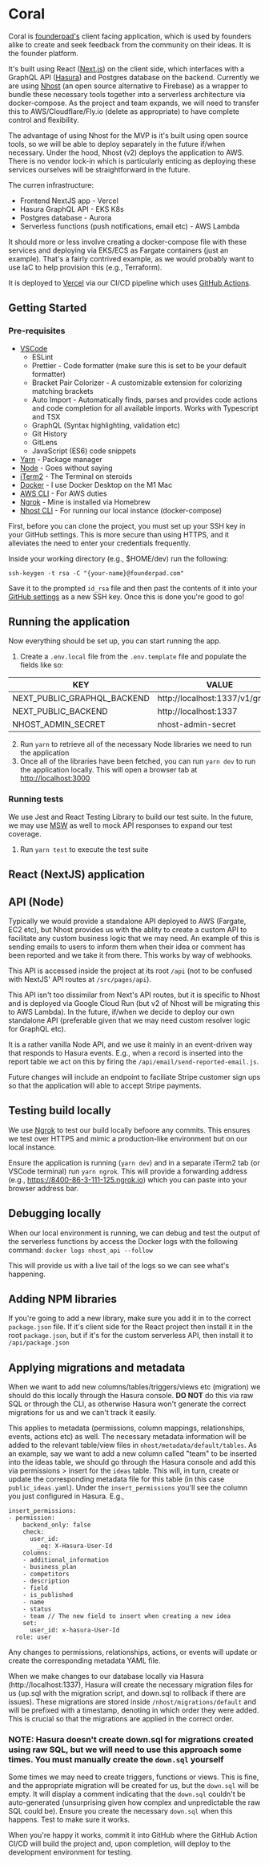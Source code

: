 # Coral

Coral is [founderpad's](https://www.founderpad.com/) client facing application, which is used by founders alike to create and seek feedback from the community on their ideas. It is the founder platform.

It's built using React ([Next.js](https://nextjs.org/)) on the client side, which interfaces with a GraphQL API ([Hasura](https://hasura.io/)) and Postgres database on the backend. Currently we are using [Nhost](https://nhost.io/) (an open source alternative to Firebase) as a wrapper to bundle these necessary tools together into a serverless architecture via docker-compose. As the project and team expands, we will need to transfer this to AWS/Cloudflare/Fly.io (delete as appropriate) to have complete control and flexibility.

The advantage of using Nhost for the MVP is it's built using open source tools, so we will be able to deploy separately in the future if/when necessary. Under the hood, Nhost (v2) deploys the application to AWS. There is no vendor lock-in which is particularly enticing as deploying these services ourselves will be straightforward in the future.

The curren infrastructure:

-   Frontend NextJS app - Vercel
-   Hasura GraphQL API - EKS K8s
-   Postgres database - Aurora
-   Serverless functions (push notifications, email etc) - AWS Lambda

It should more or less involve creating a docker-compose file with these services and deploying via EKS/ECS as Fargate containers (just an example). That's a fairly contrived example, as we would probably want to use IaC to help provision this (e.g., Terraform).

It is deployed to [Vercel](https://vercel.com/) via our CI/CD pipeline which uses [GitHub Actions](https://github.com/features/actions).

## Getting Started

### Pre-requisites

-   [VSCode](https://code.visualstudio.com/)
    -   ESLint
    -   Prettier - Code formatter (make sure this is set to be your default formatter)
    -   Bracket Pair Colorizer - A customizable extension for colorizing matching brackets
    -   Auto Import - Automatically finds, parses and provides code actions and code completion for all available imports. Works with Typescript and TSX
    -   GraphQL (Syntax highlighting, validation etc)
    -   Git History
    -   GitLens
    -   JavaScript (ES6) code snippets
-   [Yarn](https://yarnpkg.com/) - Package manager
-   [Node](https://nodejs.org/en/) - Goes without saying
-   [iTerm2](https://iterm2.com/) - The Terminal on steroids
-   [Docker](https://www.docker.com/) - I use Docker Desktop on the M1 Mac
-   [AWS CLI](https://docs.aws.amazon.com/cli/latest/userguide/getting-started-install.html) - For AWS duties
-   [Ngrok](https://ngrok.com/) - Mine is installed via Homebrew
-   [Nhost CLI](https://docs.nhost.io/platform/nhost/local-development) - For running our local instance (docker-compose)

First, before you can clone the project, you must set up your SSH key in your GitHub settings. This is more secure than using HTTPS, and it alleviates the need to enter your credentials frequently.

Inside your working directory (e.g., $HOME/dev) run the following:

```
ssh-keygen -t rsa -C "{your-name}@founderpad.com"
```

Save it to the prompted `id_rsa` file and then past the contents of it into your [GitHub settings](https://github.com/settings/keys) as a new SSH key. Once this is done you're good to go!

## Running the application

Now everything should be set up, you can start running the app.

1. Create a `.env.local` file from the `.env.template` file and populate the fields like so:

| KEY                         | VALUE                            |
| --------------------------- | -------------------------------- |
| NEXT_PUBLIC_GRAPHQL_BACKEND | http://localhost:1337/v1/graphql |
| NEXT_PUBLIC_BACKEND         | http://localhost:1337            |
| NHOST_ADMIN_SECRET          | nhost-admin-secret               |

2. Run `yarn` to retrieve all of the necessary Node libraries we need to run the application
3. Once all of the libraries have been fetched, you can run `yarn dev` to run the application locally. This will open a browser tab at [http://localhost:3000](http://localhost:3000)

### Running tests

We use Jest and React Testing Library to build our test suite. In the future, we may use [MSW](https://mswjs.io/) as well to mock API responses to expand our test coverage.

1. Run `yarn test` to execute the test suite

## React (NextJS) application

## API (Node)

Typically we would provide a standalone API deployed to AWS (Fargate, EC2 etc), but Nhost provides us with the ablity to create a custom API to facilitate any custom business logic that we may need. An example of this is sending emails to users to inform them when their idea or comment has been reported and we take it from there. This works by way of webhooks.

This API is accessed inside the project at its root `/api` (not to be confused with NextJS' API routes at `/src/pages/api`).

This API isn't too dissimilar from Next's API routes, but it is specific to Nhost and is deployed via Google Cloud Run (but v2 of Nhost will be migrating this to AWS Lambda). In the future, if/when we decide to deploy our own standalone API (preferable given that we may need custom resolver logic for GraphQL etc).

It is a rather vanilla Node API, and we use it mainly in an event-driven way that responds to Hasura events. E.g., when a record is inserted into the report table we act on this by firing the `/api/email/send-reported-email.js`.

Future changes will include an endpoint to faciliate Stripe customer sign ups so that the application will able to accept Stripe payments.

## Testing build locally

We use [Ngrok](https://ngrok.com/) to test our build locally befoore any commits. This ensures we test over HTTPS and mimic a production-like environment but on our local instance.

Ensure the application is running (`yarn dev`) and in a separate iTerm2 tab (or VSCode terminal) run `yarn ngrok`. This will provide a forwarding address (e.g., https://8400-86-3-111-125.ngrok.io) which you can paste into your browser address bar.

## Debugging locally

When our local environment is running, we can debug and test the output of the serverless functions by access the Docker logs with the following command:
`docker logs nhost_api --follow`

This will provide us with a live tail of the logs so we can see what's happening.

## Adding NPM libraries

If you're going to add a new library, make sure you add it in to the correct `package.json` file. If it's client side for the React project then install it in the root `package.json`, but if it's for the custom serverless API, then install it to `/api/package.json`

## Applying migrations and metadata

When we want to add new columns/tables/triggers/views etc (migration) we should do this locally through the Hasura console. **DO NOT** do this via raw SQL or through the CLI, as otherwise Hasura won't generate the correct migrations for us and we can't track it easily.

This applies to metadata (permissions, column mappings, relationships, events, actions etc) as well. The necessary metadata information will be added to the relevant table/view files in `nhost/metadata/default/tables`. As an example, say we want to add a new column called "team" to be inserted into the ideas table, we should go through the Hasura console and add this via permissions > insert for the `ideas` table. This will, in turn, create or update the corresponding metadata file for this table (in this case `public_ideas.yaml`). Under the `insert_permissions` you'll see the column you just configured in Hasura. E.g.,

```
insert_permissions:
- permission:
    backend_only: false
    check:
      user_id:
        _eq: X-Hasura-User-Id
    columns:
    - additional_information
    - business_plan
    - competitors
    - description
    - field
    - is_published
    - name
    - status
    - team // The new field to insert when creating a new idea
    set:
      user_id: x-hasura-User-Id
  role: user
```

Any changes to permissions, relationships, actions, or events will update or create the corresponding metadata YAML file.

When we make changes to our database locally via Hasura (http://localhost:1337), Hasura will create the necessary migration files for us (up.sql with the migration script, and down.sql to rollback if there are issues). These migrations are stored inside `/nhost/migrations/default` and will be prefixed with a timestamp, denoting in which order they were added. This is crucial so that the migrations are applied in the correct order.

### NOTE: Hasura doesn't create down.sql for migrations created using raw SQL, but we will need to use this approach some times. You must manually create the `down.sql` yourself

Some times we may need to create triggers, functions or views. This is fine, and the appropriate migration will be created for us, but the `down.sql` will be empty. It will display a comment indicating that the `down.sql` couldn't be auto-generated (unsurprising given how complex and unpredictable the raw SQL could be). Ensure you create the necessary `down.sql` when this happens. Test to make sure it works.

When you're happy it works, commit it into GitHub where the GitHub Action CI/CD will build the project and, upon completion, will deploy to the development environment for testing.
